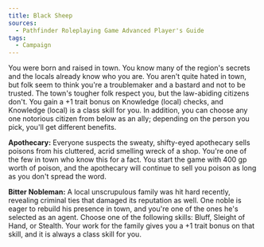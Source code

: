```yaml
---
title: Black Sheep
sources:
  - Pathfinder Roleplaying Game Advanced Player's Guide
tags:
  - Campaign
---
```


You were born and raised in town. You know many of the region's secrets and the locals already know who you are. You aren't quite hated in town, but folk seem to think you're a troublemaker and a bastard and not to be trusted. The town's tougher folk respect you, but the law-abiding citizens don't. You gain a +1 trait bonus on Knowledge (local) checks, and Knowledge (local) is a class skill for you. In addition, you can choose any one notorious citizen from below as an ally; depending on the person you pick, you'll get different benefits.

**Apothecary:** Everyone suspects the sweaty, shifty-eyed apothecary sells poisons from his cluttered, acrid smelling wreck of a shop. You're one of the few in town who know this for a fact. You start the game with 400 gp worth of poison, and the apothecary will continue to sell you poison as long as you don't spread the word.

**Bitter Nobleman:** A local unscrupulous family was hit hard recently, revealing criminal ties that damaged its reputation as well. One noble is eager to rebuild his presence in town, and you're one of the ones he's selected as an agent. Choose one of the following skills: Bluff, Sleight of Hand, or Stealth. Your work for the family gives you a +1 trait bonus on that skill, and it is always a class skill for you.

